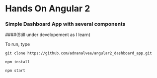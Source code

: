 # Hands On Angular 2 
### Simple Dashboard App with several components
####(Still under developement as I learn)

To run, type

`git clone https://github.com/adnanalvee/angular2_dashboard_app.git`

`npm install`

`npm start`


